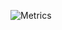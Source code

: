 ![Metrics](https://metrics.lecoq.io/dermuir?template=classic&languages=1&stargazers=1&stars=1&achievements=1&base=header%2C%20activity%2C%20community%2C%20repositories%2C%20metadata&base.indepth=false&base.hireable=false&languages=false&languages.limit=8&languages.threshold=0%25&languages.other=false&languages.colors=github&languages.sections=most-used&languages.indepth=false&languages.analysis.timeout=15&languages.categories=markup%2C%20programming&languages.recent.categories=markup%2C%20programming&languages.recent.load=300&languages.recent.days=14&stargazers=false&stargazers.charts=true&stargazers.charts.type=classic&stargazers.worldmap=false&stargazers.worldmap.sample=0&stars=false&stars.limit=4&achievements=false&achievements.threshold=C&achievements.secrets=true&achievements.display=detailed&achievements.limit=0&config.timezone=America%2FMexico_City&config.display=large)
